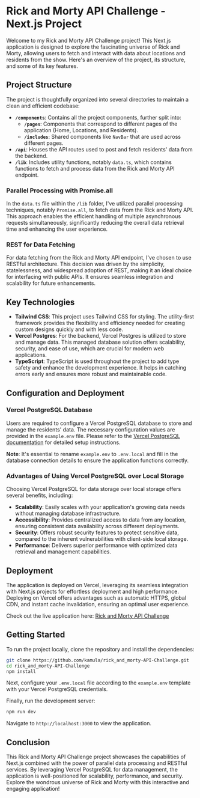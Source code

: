 # Rick and Morty API Challenge - Next.js Project

Welcome to my Rick and Morty API Challenge project! This Next.js application is designed to explore the fascinating universe of Rick and Morty, allowing users to fetch and interact with data about locations and residents from the show. Here's an overview of the project, its structure, and some of its key features.

## Project Structure

The project is thoughtfully organized into several directories to maintain a clean and efficient codebase:

- **`/components`**: Contains all the project components, further split into:
  - **`/pages`**: Components that correspond to different pages of the application (Home, Locations, and Residents).
  - **`/includes`**: Shared components like `NavBar` that are used across different pages.
- **`/api`**: Houses the API routes used to post and fetch residents' data from the backend.
- **`/lib`**: Includes utility functions, notably `data.ts`, which contains functions to fetch and process data from the Rick and Morty API endpoint.

### Parallel Processing with Promise.all

In the `data.ts` file within the `/lib` folder, I've utilized parallel processing techniques, notably `Promise.all`, to fetch data from the Rick and Morty API. This approach enables the efficient handling of multiple asynchronous requests simultaneously, significantly reducing the overall data retrieval time and enhancing the user experience.

### REST for Data Fetching

For data fetching from the Rick and Morty API endpoint, I've chosen to use RESTful architecture. This decision was driven by the simplicity, statelessness, and widespread adoption of REST, making it an ideal choice for interfacing with public APIs. It ensures seamless integration and scalability for future enhancements.

## Key Technologies

- **Tailwind CSS**: This project uses Tailwind CSS for styling. The utility-first framework provides the flexibility and efficiency needed for creating custom designs quickly and with less code.
- **Vercel Postgres**: For the backend, Vercel Postgres is utilized to store and manage data. This managed database solution offers scalability, security, and ease of use, which are crucial for modern web applications.
- **TypeScript**: TypeScript is used throughout the project to add type safety and enhance the development experience. It helps in catching errors early and ensures more robust and maintainable code.

## Configuration and Deployment

### Vercel PostgreSQL Database

Users are required to configure a Vercel PostgreSQL database to store and manage the residents' data. The necessary configuration values are provided in the `example.env` file. Please refer to the [Vercel PostgreSQL documentation](https://vercel.com/docs/storage/vercel-postgres/quickstart) for detailed setup instructions.

**Note**: It's essential to rename `example.env` to `.env.local` and fill in the database connection details to ensure the application functions correctly.

### Advantages of Using Vercel PostgreSQL over Local Storage

Choosing Vercel PostgreSQL for data storage over local storage offers several benefits, including:

- **Scalability**: Easily scales with your application's growing data needs without managing database infrastructure.
- **Accessibility**: Provides centralized access to data from any location, ensuring consistent data availability across different deployments.
- **Security**: Offers robust security features to protect sensitive data, compared to the inherent vulnerabilities with client-side local storage.
- **Performance**: Delivers superior performance with optimized data retrieval and management capabilities.

## Deployment

The application is deployed on Vercel, leveraging its seamless integration with Next.js projects for effortless deployment and high performance. Deploying on Vercel offers advantages such as automatic HTTPS, global CDN, and instant cache invalidation, ensuring an optimal user experience.

Check out the live application here: [Rick and Morty API Challenge](https://rick-and-morty-api-challenge.vercel.app/)

## Getting Started

To run the project locally, clone the repository and install the dependencies:

```bash
git clone https://github.com/kamula/rick_and_morty-API-Challenge.git
cd rick_and_morty-API-Challenge
npm install
```

Next, configure your `.env.local` file according to the `example.env` template with your Vercel PostgreSQL credentials.

Finally, run the development server:

```bash
npm run dev
```

Navigate to `http://localhost:3000` to view the application.

## Conclusion

This Rick and Morty API Challenge project showcases the capabilities of Next.js combined with the power of parallel data processing and RESTful services. By leveraging Vercel PostgreSQL for data management, the application is well-positioned for scalability, performance, and security. Explore the wondrous universe of Rick and Morty with this interactive and engaging application!

